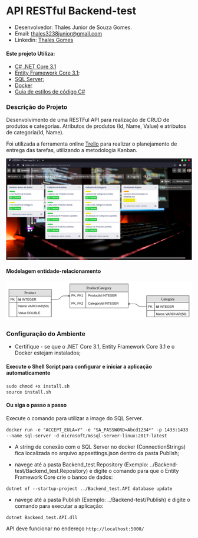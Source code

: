 # API RESTful Backend-test

- Desenvolvedor: Thales Junior de Souza Gomes.
- Email: thales3238junior@gmail.com
- Linkedin: [Thales Gomes](https://www.linkedin.com/in/thales-junior-de-souza-gomes-8223ab175/)
#### Este projeto Utiliza:

- [C# .NET Core 3.1](https://docs.microsoft.com/pt-br/dotnet/)
- [Entity Framework Core 3.1](https://docs.microsoft.com/pt-br/ef/core/);
- [SQL Server](https://docs.microsoft.com/pt-br/sql/sql-server/?view=sql-server-ver15);
- [Docker](https://docs.docker.com/)
- [Guia de estilos de código C#](https://docs.microsoft.com/pt-br/dotnet/csharp/programming-guide/inside-a-program/coding-conventions)
### Descrição do Projeto
Desenvolvimento de uma RESTFul API para realização de CRUD de produtos e categorias. Atributos de produtos (Id, Name, Value) e atributos de categoria(Id, Name).

Foi utilizada a ferramenta online [Trello](https://trello.com/) para realizar o planejamento de entrega das tarefas, utilizando a metodologia Kanban.

![trello](Docs/Gerenciamento_Entregas.png)

#### Modelagem entidade-relacionamento
![modelagem](Docs/Entidade_relacionamento_CRUD.png)
### Configuração do Ambiente
- Certifique - se que o .NET Core 3.1, Entity Framework Core 3.1 e o Docker estejam instalados;

#### Execute o Shell Script para configurar e iniciar a aplicação automaticamente
```
sudo chmod +x install.sh
source install.sh
```
#### Ou siga o passo a passo
Execute o comando para utilizar a image do SQL Server.
```
docker run -e "ACCEPT_EULA=Y" -e "SA_PASSWORD=Abcd1234*" -p 1433:1433 --name sql-server -d microsoft/mssql-server-linux:2017-latest
```
- A string de conexão com o SQL Server no docker (ConnectionStrings) fica localizada no arquivo appsettings.json dentro da pasta Publish;

- navege até a pasta Backend_test.Repository (Exemplo: ../Backend-test/Backend_test.Repository) e digite o comando para que o Entity Framework Core crie o banco de dados:
```
dotnet ef --startup-project ../Backend_test.API database update
```
- navege até a pasta Publish (Exemplo: ../Backend-test/Publish) e digite o comando para executar a aplicação:
```
dotnet Backend_test.API.dll
```

API deve funcionar no endereço `http://localhost:5000/`

